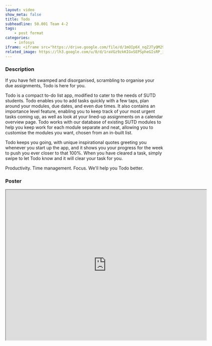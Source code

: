 ```yaml
---
layout: video
show_meta: false
title: Todo
subheadline: 50.001 Team 4-2
tags:
    - post format
categories:
    - infosys
iframe: <iframe src="https://drive.google.com/file/d/1mOIp6X_nqZJTyQM296bXji5wHKMCVja3/preview" width="320" height="240"></iframe>
related_image: https://lh3.google.com/u/0/d/1raVGz9zkKIGvSEPSpheGIsRP_igOxZO6=w300-h300-p-k-nu-iv1
---
```



  

### Description

If you have felt swamped and disorganised, scrambling to organise your due assignments, Todo is here for you.

Todo is a compact to-do list app, modified to cater to the needs of SUTD students. Todo enables you to add tasks quickly with a few taps, plan around your modules, due dates, and even due times. It also contains an importance level feature, enabling you to keep track of your most urgent tasks coming up, as well as look at your lined-up assignments on a calendar overview page. Todo works with our database of existing SUTD modules to help you keep work for each module separate and neat, allowing you to customise the modules you want, chosen from an in-built list.

Todo keeps you going, with unique inspirational quotes greeting you whenever you start up the app, and it shows you your progress for the week to push you ever closer to that 100%.  When you have cleared a task, simply swipe to let Todo know and it will clear your task for you.

Productivity. Time management. Focus. We'll help you Todo better.

### Poster

<iframe src="https://drive.google.com/file/d/1raVGz9zkKIGvSEPSpheGIsRP_igOxZO6/preview" width="640" height="480"></iframe>
